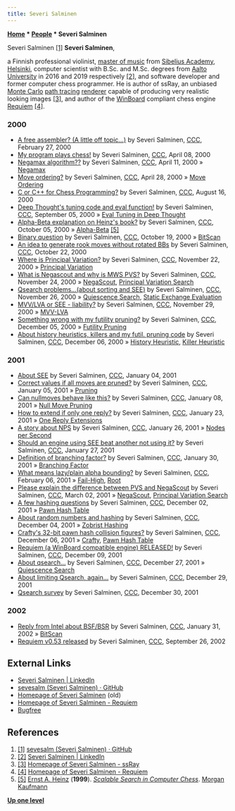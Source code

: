 ```yaml
---
title: Severi Salminen
---
```

**[Home](Home "Home") \* [People](People "People") \* Severi Salminen**



 [](https://github.com/sevesalm) Severi Salminen <a id="cite-note-1" href="#cite-ref-1">[1]</a> 
**Severi Salminen**,  

a Finnish professional violinist, [master of music](https://en.wikipedia.org/wiki/Master_of_Music) from [Sibelius Academy](https://en.wikipedia.org/wiki/Sibelius_Academy), [Helsinki](https://en.wikipedia.org/wiki/Helsinki), 
 computer scientist with B.Sc. and M.Sc. degrees from [Aalto University](https://en.wikipedia.org/wiki/Aalto_University) in 2016 and 2019 respectively <a id="cite-note-2" href="#cite-ref-2">[2]</a>, and software developer and former computer chess programmer. He is author of ssRay, an unbiased [Monte Carlo](https://en.wikipedia.org/wiki/Monte_Carlo_method) [path tracing](https://en.wikipedia.org/wiki/Path_tracing) [renderer](https://en.wikipedia.org/wiki/Rendering_%28computer_graphics%29) capable of producing very realistic looking images <a id="cite-note-3" href="#cite-ref-3">[3]</a>, 
and author of the [WinBoard](WinBoard "WinBoard") compliant chess engine [Requiem](Requiem "Requiem") <a id="cite-note-4" href="#cite-ref-4">[4]</a>. 



### 2000


* [A free assembler? (A little off topic...)](https://www.stmintz.com/ccc/index.php?id=99229) by Severi Salminen, [CCC](CCC "CCC"), February 27, 2000
* [My program plays chess!](https://www.stmintz.com/ccc/index.php?id=105063) by Severi Salminen, [CCC](CCC "CCC"), April 08, 2000
* [Negamax algorithm??](https://www.stmintz.com/ccc/index.php?id=105506) by Severi Salminen, [CCC](CCC "CCC"), April 11, 2000 » [Negamax](Negamax "Negamax")
* [Move ordering?](https://www.stmintz.com/ccc/index.php?id=108325) by Severi Salminen, [CCC](CCC "CCC"), April 28, 2000 » [Move Ordering](Move_Ordering "Move Ordering")
* [C or C++ for Chess Programming?](https://www.stmintz.com/ccc/index.php?id=124718) by Severi Salminen, [CCC](CCC "CCC"), August 16, 2000
* [Deep Thought's tuning code and eval function!](https://www.stmintz.com/ccc/index.php?id=128297) by Severi Salminen, [CCC](CCC "CCC"), September 05, 2000 » [Eval Tuning in Deep Thought](Eval_Tuning_in_Deep_Thought "Eval Tuning in Deep Thought")
* [Alpha-Beta explanation on Heinz's book?](https://www.stmintz.com/ccc/index.php?id=131537) by Severi Salminen, [CCC](CCC "CCC"), October 05, 2000 » [Alpha-Beta](Alpha-Beta "Alpha-Beta") <a id="cite-note-5" href="#cite-ref-5">[5]</a>
* [Binary question](https://www.stmintz.com/ccc/index.php?id=134077) by Severi Salminen, [CCC](CCC "CCC"), October 19, 2000 » [BitScan](BitScan "BitScan")
* [An idea to generate rook moves without rotated BBs](https://www.stmintz.com/ccc/index.php?id=134490) by Severi Salminen, [CCC](CCC "CCC"), October 22, 2000
* [Where is Principal Variation?](https://www.stmintz.com/ccc/index.php?id=140514) by Severi Salminen, [CCC](CCC "CCC"), November 22, 2000 » [Principal Variation](Principal_Variation "Principal Variation")
* [What is Negascout and why is MWS PVS?](https://www.stmintz.com/ccc/index.php?id=140872) by Severi Salminen, [CCC](CCC "CCC"), November 24, 2000 » [NegaScout](NegaScout "NegaScout"), [Principal Variation Search](Principal_Variation_Search "Principal Variation Search")
* [Qsearch problems...(about sorting and SEE)](https://www.stmintz.com/ccc/index.php?id=141230) by Severi Salminen, [CCC](CCC "CCC"), November 26, 2000 » [Quiescence Search](Quiescence_Search "Quiescence Search"), [Static Exchange Evaluation](Static_Exchange_Evaluation "Static Exchange Evaluation")
* [MVV/LVA or SEE - liability?](https://www.stmintz.com/ccc/index.php?id=141813) by Severi Salminen, [CCC](CCC "CCC"), November 29, 2000 » [MVV-LVA](MVV-LVA "MVV-LVA")
* [Something wrong with my futility pruning?](https://www.stmintz.com/ccc/index.php?id=143040) by Severi Salminen, [CCC](CCC "CCC"), December 05, 2000 » [Futility Pruning](Futility_Pruning "Futility Pruning")
* [About history heuristics, killers and my futil. pruning code](https://www.stmintz.com/ccc/index.php?id=143331) by Severi Salminen, [CCC](CCC "CCC"), December 06, 2000 » [History Heuristic](History_Heuristic "History Heuristic"), [Killer Heuristic](Killer_Heuristic "Killer Heuristic")


### 2001


* [About SEE](https://www.stmintz.com/ccc/index.php?id=147977) by Severi Salminen, [CCC](CCC "CCC"), January 04, 2001
* [Correct values if all moves are pruned?](https://www.stmintz.com/ccc/index.php?id=148308) by Severi Salminen, [CCC](CCC "CCC"), January 05, 2001 » [Pruning](Pruning "Pruning")
* [Can nullmoves behave like this?](https://www.stmintz.com/ccc/index.php?id=148745) by Severi Salminen, [CCC](CCC "CCC"), January 08, 2001 » [Null Move Pruning](Null_Move_Pruning "Null Move Pruning")
* [How to extend if only one reply?](https://www.stmintz.com/ccc/index.php?id=151549) by Severi Salminen, [CCC](CCC "CCC"), January 23, 2001 » [One Reply Extensions](One_Reply_Extensions "One Reply Extensions")
* [A story about NPS](https://www.stmintz.com/ccc/index.php?id=152094) by Severi Salminen, [CCC](CCC "CCC"), January 26, 2001 » [Nodes per Second](Nodes_per_Second "Nodes per Second")
* [Should an engine using SEE beat another not using it?](https://www.stmintz.com/ccc/index.php?id=152256) by Severi Salminen, [CCC](CCC "CCC"), January 27, 2001
* [Definition of branching factor?](https://www.stmintz.com/ccc/index.php?id=152665) by Severi Salminen, [CCC](CCC "CCC"), January 30, 2001 » [Branching Factor](Branching_Factor "Branching Factor")
* [What means lazy/plain alpha bounding?](https://www.stmintz.com/ccc/index.php?id=153648) by Severi Salminen, [CCC](CCC "CCC"), February 06, 2001 » [Fail-High](Fail-High "Fail-High"), [Root](Root "Root")
* [Please explain the difference between PVS and NegaScout](https://www.stmintz.com/ccc/index.php?id=156886) by Severi Salminen, [CCC](CCC "CCC"), March 02, 2001 » [NegaScout](NegaScout "NegaScout"), [Principal Variation Search](Principal_Variation_Search "Principal Variation Search")
* [A few hashing questions](https://www.stmintz.com/ccc/index.php?id=200037) by Severi Salminen, [CCC](CCC "CCC"), December 02, 2001 » [Pawn Hash Table](Pawn_Hash_Table "Pawn Hash Table")
* [About random numbers and hashing](https://www.stmintz.com/ccc/index.php?id=200366) by Severi Salminen, [CCC](CCC "CCC"), December 04, 2001 » [Zobrist Hashing](Zobrist_Hashing "Zobrist Hashing")
* [Crafty's 32-bit pawn hash collision figures?](https://www.stmintz.com/ccc/index.php?id=200800) by Severi Salminen, [CCC](CCC "CCC"), December 06, 2001 » [Crafty](Crafty "Crafty"), [Pawn Hash Table](Pawn_Hash_Table "Pawn Hash Table")
* [Requiem (a WinBoard compatible engine) RELEASED!](https://www.stmintz.com/ccc/index.php?id=201192) by Severi Salminen, [CCC](CCC "CCC"), December 09, 2001
* [About qsearch...](https://www.stmintz.com/ccc/index.php?id=203771) by Severi Salminen, [CCC](CCC "CCC"), December 27, 2001 » [Quiescence Search](Quiescence_Search "Quiescence Search")
* [About limiting Qsearch, again...](https://www.stmintz.com/ccc/index.php?id=204243) by Severi Salminen, [CCC](CCC "CCC"), December 29, 2001
* [Qsearch survey](https://www.stmintz.com/ccc/index.php?id=204492) by Severi Salminen, [CCC](CCC "CCC"), December 30, 2001


### 2002


* [Reply from Intel about BSF/BSR](https://www.stmintz.com/ccc/index.php?id=211203) by Severi Salminen, [CCC](CCC "CCC"), January 31, 2002 » [BitScan](BitScan "BitScan")
* [Requiem v0.53 released](https://www.stmintz.com/ccc/index.php?id=254431) by Severi Salminen, [CCC](CCC "CCC"), September 26, 2002


## External Links


* [Severi Salminen | LinkedIn](https://www.linkedin.com/in/severi-salminen/)
* [sevesalm (Severi Salminen) · GitHub](https://github.com/sevesalm)
* [Homepage of Severi Salminen](http://www.saunalahti.fi/~sevesalm/index.php) (old)
* [Homepage of Severi Salminen - Requiem](http://www.saunalahti.fi/~sevesalm/Requiem.php)
* [Bugfree](https://bugfree.fi/)


## References


1. <a id="cite-ref-1" href="#cite-note-1">[1]</a> [sevesalm (Severi Salminen) · GitHub](https://github.com/sevesalm)
2. <a id="cite-ref-2" href="#cite-note-2">[2]</a> [Severi Salminen | LinkedIn](https://www.linkedin.com/in/severi-salminen/)
3. <a id="cite-ref-3" href="#cite-note-3">[3]</a> [Homepage of Severi Salminen - ssRay](http://www.saunalahti.fi/~sevesalm/ssRay/ssRay.php)
4. <a id="cite-ref-4" href="#cite-note-4">[4]</a> [Homepage of Severi Salminen - Requiem](http://www.saunalahti.fi/~sevesalm/Requiem.php)
5. <a id="cite-ref-5" href="#cite-note-5">[5]</a> [Ernst A. Heinz](Ernst_A._Heinz "Ernst A. Heinz") (**1999**). *[Scalable Search in Computer Chess](http://people.csail.mit.edu/heinz/node1.html#scale-cchess)*. [Morgan Kaufmann](https://en.wikipedia.org/wiki/Morgan_Kaufmann)

**[Up one level](People "People")**







 
